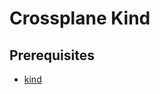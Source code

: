 # Crossplane Kind

## Prerequisites

- [kind](https://kind.sigs.k8s.io/docs/user/quick-start/#installation)
